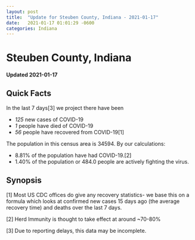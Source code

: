 ```yaml
---
layout: post
title:  "Update for Steuben County, Indiana - 2021-01-17"
date:   2021-01-17 01:01:29 -0600
categories: Indiana
---
```


# Steuben County, Indiana
#### Updated 2021-01-17

## Quick Facts

In the last 7 days[3] we project there have been
- *125* new cases of COVID-19
- *1* people have died of COVID-19
- *56* people have recovered from COVID-19[1]

The population in this census area is 34594. By our calculations:
- 8.81% of the population have had COVID-19.[2]
- 1.40% of the population or 484.0 people are actively fighting the virus.

## Synopsis




[1] Most US CDC offices do give any recovery statistics- we base this on a formula which looks at confirmed new cases
15 days ago (the average recovery time) and deaths over the last 7 days.

[2] Herd Immunity is thought to take effect at around ~70-80%

[3] Due to reporting delays, this data may be incomplete.
 
    